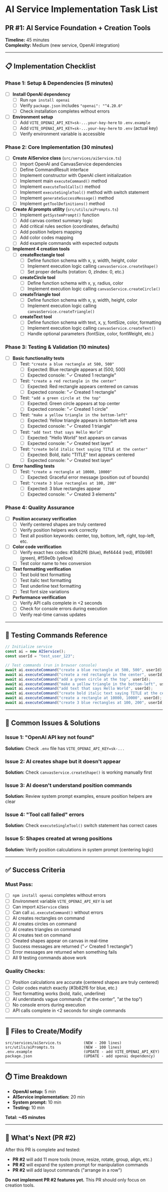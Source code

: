 # AI Service Implementation Task List

## PR #1: AI Service Foundation + Creation Tools

**Timeline:** 45 minutes  
**Complexity:** Medium (new service, OpenAI integration)

---

## 📋 Implementation Checklist

### Phase 1: Setup & Dependencies (5 minutes)

- [ ] **Install OpenAI dependency**
  - [ ] Run `npm install openai`
  - [ ] Verify `package.json` includes `"openai": "^4.20.0"`
  - [ ] Check installation completes without errors

- [ ] **Environment setup**
  - [ ] Add `VITE_OPENAI_API_KEY=sk-...your-key-here` to `.env.example`
  - [ ] Add `VITE_OPENAI_API_KEY=sk-...your-key-here` to `.env` (actual key)
  - [ ] Verify environment variable is accessible

### Phase 2: Core Implementation (30 minutes)

- [ ] **Create AIService class** (`src/services/aiService.ts`)
  - [ ] Import OpenAI and CanvasService dependencies
  - [ ] Define CommandResult interface
  - [ ] Implement constructor with OpenAI client initialization
  - [ ] Implement main `executeCommand()` method
  - [ ] Implement `executeToolCalls()` method
  - [ ] Implement `executeSingleTool()` method with switch statement
  - [ ] Implement `generateSuccessMessage()` method
  - [ ] Implement `getToolDefinitions()` method

- [ ] **Create AI prompts utility** (`src/utils/aiPrompts.ts`)
  - [ ] Implement `getSystemPrompt()` function
  - [ ] Add canvas context summary logic
  - [ ] Add critical rules section (coordinates, defaults)
  - [ ] Add position helpers mapping
  - [ ] Add color codes mapping
  - [ ] Add example commands with expected outputs

- [ ] **Implement 4 creation tools**
  - [ ] **createRectangle tool**
    - [ ] Define function schema with x, y, width, height, color
    - [ ] Implement execution logic calling `canvasService.createShape()`
    - [ ] Set proper defaults (rotation: 0, zIndex: 0, etc.)
  
  - [ ] **createCircle tool**
    - [ ] Define function schema with x, y, radius, color
    - [ ] Implement execution logic calling `canvasService.createCircle()`
  
  - [ ] **createTriangle tool**
    - [ ] Define function schema with x, y, width, height, color
    - [ ] Implement execution logic calling `canvasService.createTriangle()`
  
  - [ ] **createText tool**
    - [ ] Define function schema with text, x, y, fontSize, color, formatting
    - [ ] Implement execution logic calling `canvasService.createText()`
    - [ ] Handle optional parameters (fontSize, color, fontWeight, etc.)

### Phase 3: Testing & Validation (10 minutes)

- [ ] **Basic functionality tests**
  - [ ] Test: `"create a blue rectangle at 500, 500"`
    - [ ] Expected: Blue rectangle appears at (500, 500)
    - [ ] Expected console: "✓ Created 1 rectangle"
  
  - [ ] Test: `"create a red rectangle in the center"`
    - [ ] Expected: Red rectangle appears centered on canvas
    - [ ] Expected console: "✓ Created 1 rectangle"
  
  - [ ] Test: `"add a green circle at the top"`
    - [ ] Expected: Green circle appears at top center
    - [ ] Expected console: "✓ Created 1 circle"
  
  - [ ] Test: `"make a yellow triangle in the bottom-left"`
    - [ ] Expected: Yellow triangle appears in bottom-left area
    - [ ] Expected console: "✓ Created 1 triangle"
  
  - [ ] Test: `"add text that says Hello World"`
    - [ ] Expected: "Hello World" text appears on canvas
    - [ ] Expected console: "✓ Created text layer"
  
  - [ ] Test: `"create bold italic text saying TITLE at the center"`
    - [ ] Expected: Bold, italic "TITLE" text appears centered
    - [ ] Expected console: "✓ Created text layer"

- [ ] **Error handling tests**
  - [ ] Test: `"create a rectangle at 10000, 10000"`
    - [ ] Expected: Graceful error message (position out of bounds)
  
  - [ ] Test: `"create 3 blue rectangles at 100, 200"`
    - [ ] Expected: 3 blue rectangles appear
    - [ ] Expected console: "✓ Created 3 elements"

### Phase 4: Quality Assurance

- [ ] **Position accuracy verification**
  - [ ] Verify centered shapes are truly centered
  - [ ] Verify position helpers work correctly
  - [ ] Test all position keywords: center, top, bottom, left, right, top-left, etc.

- [ ] **Color code verification**
  - [ ] Verify exact hex codes: #3b82f6 (blue), #ef4444 (red), #10b981 (green), #f59e0b (yellow)
  - [ ] Test color name to hex conversion

- [ ] **Text formatting verification**
  - [ ] Test bold text formatting
  - [ ] Test italic text formatting
  - [ ] Test underline text formatting
  - [ ] Test font size variations

- [ ] **Performance verification**
  - [ ] Verify API calls complete in <2 seconds
  - [ ] Check for console errors during execution
  - [ ] Verify real-time canvas updates

---

## 🧪 Testing Commands Reference

```typescript
// Initialize service
const ai = new AIService();
const userId = "test_user_123";

// Test commands (run in browser console)
await ai.executeCommand("create a blue rectangle at 500, 500", userId);
await ai.executeCommand("create a red rectangle in the center", userId);
await ai.executeCommand("add a green circle at the top", userId);
await ai.executeCommand("make a yellow triangle in the bottom-left", userId);
await ai.executeCommand("add text that says Hello World", userId);
await ai.executeCommand("create bold italic text saying TITLE at the center", userId);
await ai.executeCommand("create a rectangle at 10000, 10000", userId);
await ai.executeCommand("create 3 blue rectangles at 100, 200", userId);
```

---

## 🚨 Common Issues & Solutions

### Issue 1: "OpenAI API key not found"
**Solution:** Check `.env` file has `VITE_OPENAI_API_KEY=sk-...`

### Issue 2: AI creates shape but it doesn't appear
**Solution:** Check `canvasService.createShape()` is working manually first

### Issue 3: AI doesn't understand position commands
**Solution:** Review system prompt examples, ensure position helpers are clear

### Issue 4: "Tool call failed" errors
**Solution:** Check `executeSingleTool()` switch statement has correct cases

### Issue 5: Shapes created at wrong positions
**Solution:** Verify position calculations in system prompt (centering logic)

---

## ✅ Success Criteria

### Must Pass:
- [ ] `npm install openai` completes without errors
- [ ] Environment variable `VITE_OPENAI_API_KEY` is set
- [ ] Can import `AIService` class
- [ ] Can call `ai.executeCommand()` without errors
- [ ] AI creates rectangles on command
- [ ] AI creates circles on command
- [ ] AI creates triangles on command
- [ ] AI creates text on command
- [ ] Created shapes appear on canvas in real-time
- [ ] Success messages are returned ("✓ Created 1 rectangle")
- [ ] Error messages are returned when something fails
- [ ] All 9 testing commands above work

### Quality Checks:
- [ ] Position calculations are accurate (centered shapes are truly centered)
- [ ] Color codes match exactly (#3b82f6 for blue, etc.)
- [ ] Text formatting works (bold, italic, underline)
- [ ] AI understands vague commands ("at the center", "at the top")
- [ ] No console errors during execution
- [ ] API calls complete in <2 seconds for single commands

---

## 📁 Files to Create/Modify

```
src/services/aiService.ts          (NEW - 200 lines)
src/utils/aiPrompts.ts             (NEW - 100 lines)
.env.example                       (UPDATE - add VITE_OPENAI_API_KEY)
package.json                       (UPDATE - add openai dependency)
```

---

## ⏱️ Time Breakdown

- **OpenAI setup:** 5 min
- **AIService implementation:** 20 min
- **System prompt:** 10 min
- **Testing:** 10 min

**Total: ~45 minutes**

---

## 🚀 What's Next (PR #2)

After this PR is complete and tested:
- **PR #2** will add 11 more tools (move, resize, rotate, group, align, etc.)
- **PR #2** will expand the system prompt for manipulation commands
- **PR #2** will add layout commands ("arrange in a row")

**Do not implement PR #2 features yet.** This PR should only focus on creation tools.

